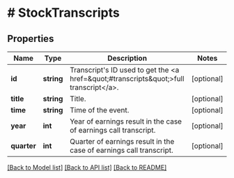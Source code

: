 # # StockTranscripts

## Properties

Name | Type | Description | Notes
------------ | ------------- | ------------- | -------------
**id** | **string** | Transcript&#39;s ID used to get the &lt;a href&#x3D;\&quot;#transcripts\&quot;&gt;full transcript&lt;/a&gt;. | [optional]
**title** | **string** | Title. | [optional]
**time** | **string** | Time of the event. | [optional]
**year** | **int** | Year of earnings result in the case of earnings call transcript. | [optional]
**quarter** | **int** | Quarter of earnings result in the case of earnings call transcript. | [optional]

[[Back to Model list]](../../README.md#models) [[Back to API list]](../../README.md#endpoints) [[Back to README]](../../README.md)

